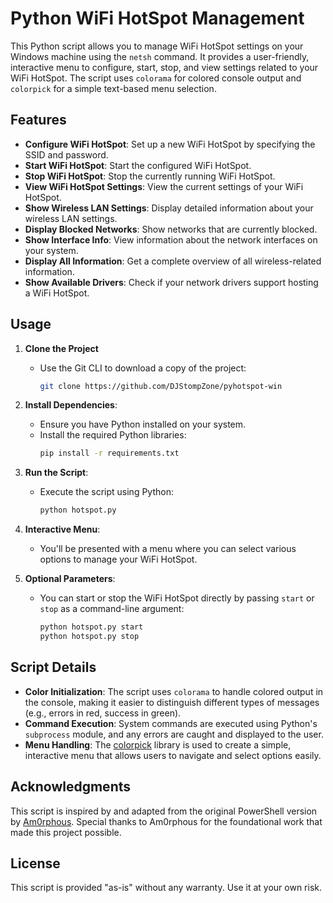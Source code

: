 # Python WiFi HotSpot Management

This Python script allows you to manage WiFi HotSpot settings on your Windows machine using the `netsh` command. It provides a user-friendly, interactive menu to configure, start, stop, and view settings related to your WiFi HotSpot. The script uses `colorama` for colored console output and `colorpick` for a simple text-based menu selection.

## Features

- **Configure WiFi HotSpot**: Set up a new WiFi HotSpot by specifying the SSID and password.
- **Start WiFi HotSpot**: Start the configured WiFi HotSpot.
- **Stop WiFi HotSpot**: Stop the currently running WiFi HotSpot.
- **View WiFi HotSpot Settings**: View the current settings of your WiFi HotSpot.
- **Show Wireless LAN Settings**: Display detailed information about your wireless LAN settings.
- **Display Blocked Networks**: Show networks that are currently blocked.
- **Show Interface Info**: View information about the network interfaces on your system.
- **Display All Information**: Get a complete overview of all wireless-related information.
- **Show Available Drivers**: Check if your network drivers support hosting a WiFi HotSpot.

## Usage

1. **Clone the Project**
    - Use the Git CLI to download a copy of the project:
      ```bash
      git clone https://github.com/DJStompZone/pyhotspot-win
      ```

2. **Install Dependencies**:
   - Ensure you have Python installed on your system.
   - Install the required Python libraries:
     ```bash
     pip install -r requirements.txt
     ```

3. **Run the Script**:
   - Execute the script using Python:
     ```bash
     python hotspot.py
     ```

3. **Interactive Menu**:
   - You'll be presented with a menu where you can select various options to manage your WiFi HotSpot.

4. **Optional Parameters**:
   - You can start or stop the WiFi HotSpot directly by passing `start` or `stop` as a command-line argument:
     ```bash
     python hotspot.py start
     python hotspot.py stop
     ```

## Script Details

- **Color Initialization**: The script uses `colorama` to handle colored output in the console, making it easier to distinguish different types of messages (e.g., errors in red, success in green).
- **Command Execution**: System commands are executed using Python's `subprocess` module, and any errors are caught and displayed to the user.
- **Menu Handling**: The [colorpick](https://github.com/DJStompZone/colorpick) library is used to create a simple, interactive menu that allows users to navigate and select options easily.

## Acknowledgments

This script is inspired by and adapted from the original PowerShell version by [Am0rphous](https://github.com/Am0rphous/Create-WiFi-Hotspot-PowerShell/). Special thanks to Am0rphous for the foundational work that made this project possible.

## License

This script is provided "as-is" without any warranty. Use it at your own risk.